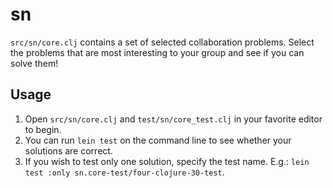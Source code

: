 # sn

`src/sn/core.clj` contains a set of selected collaboration problems. Select the
problems that are most interesting to your group and see if you can solve them!

## Usage

1. Open `src/sn/core.clj` and `test/sn/core_test.clj` in your favorite editor to begin.
2. You can run `lein test` on the command line to see whether your solutions are correct.
3. If you wish to test only one solution, specify the test name. E.g.: `lein test :only sn.core-test/four-clojure-30-test`.
